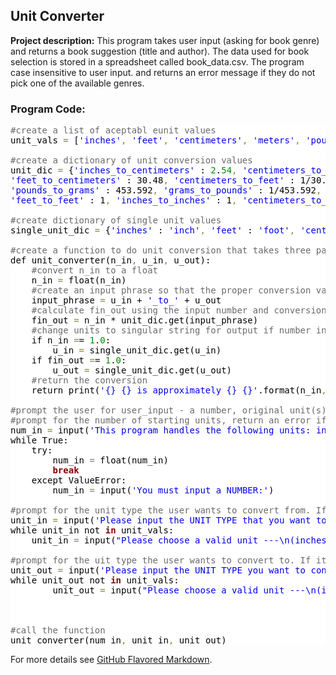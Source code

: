 ## Unit Converter

**Project description:** 
This program takes user input (asking for book genre) and returns a book suggestion (title and author). The data
used for book selection is stored in a spreadsheet called book_data.csv. The program case insensitive to user input.
and returns an error message if they do not pick one of the available genres.

### Program Code:

<pre style='color:#000000;background:#ffffff;'><span style='color:#696969; '>#create a list of aceptabl eunit values</span>
unit_vals <span style='color:#808030; '>=</span> [<span style='color:#0000e6; '>'inches'</span><span style='color:#808030; '>,</span> <span style='color:#0000e6; '>'feet'</span><span style='color:#808030; '>,</span> <span style='color:#0000e6; '>'centimeters'</span><span style='color:#808030; '>,</span> <span style='color:#0000e6; '>'meters'</span><span style='color:#808030; '>,</span> <span style='color:#0000e6; '>'pounds'</span><span style='color:#808030; '>,</span> <span style='color:#0000e6; '>'grams'</span><span style='color:#808030; '>,</span> <span style='color:#0000e6; '>'kilograms'</span>]

<span style='color:#696969; '>#create a dictionary of unit conversion values</span>
unit_dic <span style='color:#808030; '>=</span> {<span style='color:#0000e6; '>'inches_to_centimeters'</span> : <span style='color:#008c00; '>2</span>.<span style='color:#008c00; '>54</span><span style='color:#808030; '>,</span> <span style='color:#0000e6; '>'centimeters_to_inches'</span> : <span style='color:#008c00; '>1</span>/<span style='color:#008c00; '>2</span>.<span style='color:#008c00; '>54</span><span style='color:#808030; '>,</span> <span style='color:#0000e6; '>'feet_to_inches'</span> : <span style='color:#008c00; '>12</span><span style='color:#808030; '>,</span> <span style='color:#0000e6; '>'inches_to_feet'</span> : <span style='color:#008c00; '>1</span>/<span style='color:#008c00; '>12</span><span style='color:#808030; '>,</span> <span style='color:#0000e6; '>'meters_to_inches'</span> : <span style='color:#008c00; '>39</span>.<span style='color:#008c00; '>9071</span><span style='color:#808030; '>,</span> <span style='color:#0000e6; '>'inches_to_meters'</span> : <span style='color:#008c00; '>1</span>/<span style='color:#008c00; '>39</span>.<span style='color:#008c00; '>9071</span><span style='color:#808030; '>,</span>
<span style='color:#0000e6; '>'feet_to_centimeters'</span> : 30.48<span style='color:#808030; '>,</span> <span style='color:#0000e6; '>'centimeters_to_feet'</span> : 1/30.48<span style='color:#808030; '>,</span> <span style='color:#0000e6; '>'meters_to_centimeters'</span> : 100<span style='color:#808030; '>,</span> <span style='color:#0000e6; '>'centimeters_to_meters'</span> : 1/100<span style='color:#808030; '>,</span> <span style='color:#0000e6; '>'meters_to_feet'</span> : 3.28084<span style='color:#808030; '>,</span> <span style='color:#0000e6; '>'feet_to_meters'</span> : 1/3.28084<span style='color:#808030; '>,</span>
<span style='color:#0000e6; '>'pounds_to_grams'</span> : 453.592<span style='color:#808030; '>,</span> <span style='color:#0000e6; '>'grams_to_pounds'</span> : 1/453.592<span style='color:#808030; '>,</span> <span style='color:#0000e6; '>'kilograms_to_pounds'</span> : 2.20462<span style='color:#808030; '>,</span> <span style='color:#0000e6; '>'pounds_to_kilograms'</span> : 1/2.20462<span style='color:#808030; '>,</span> <span style='color:#0000e6; '>'kilograms_to_grams'</span> : 1000<span style='color:#808030; '>,</span> <span style='color:#0000e6; '>'gram_to_kilograms'</span> : 1/1000<span style='color:#808030; '>,</span>
<span style='color:#0000e6; '>'feet_to_feet'</span> : 1<span style='color:#808030; '>,</span> <span style='color:#0000e6; '>'inches_to_inches'</span> : 1<span style='color:#808030; '>,</span> <span style='color:#0000e6; '>'centimeters_to_centimeters'</span> : 1<span style='color:#808030; '>,</span> <span style='color:#0000e6; '>'meters_to_meters'</span> : 1<span style='color:#808030; '>,</span> <span style='color:#0000e6; '>'pound_to_pound'</span> : 1<span style='color:#808030; '>,</span> <span style='color:#0000e6; '>'grams_to_grams'</span> : 1<span style='color:#808030; '>,</span> <span style='color:#0000e6; '>'kilograms_to_kilograms'</span> : 1}

<span style='color:#696969; '>#create dictionary of single unit values</span>
single_unit_dic <span style='color:#808030; '>=</span> {<span style='color:#0000e6; '>'inches'</span> : <span style='color:#0000e6; '>'inch'</span><span style='color:#808030; '>,</span> <span style='color:#0000e6; '>'feet'</span> : <span style='color:#0000e6; '>'foot'</span><span style='color:#808030; '>,</span> <span style='color:#0000e6; '>'centimeters'</span> : <span style='color:#0000e6; '>'centimeter'</span><span style='color:#808030; '>,</span> <span style='color:#0000e6; '>'meters'</span> : <span style='color:#0000e6; '>'meter'</span><span style='color:#808030; '>,</span> <span style='color:#0000e6; '>'pounds'</span> : <span style='color:#0000e6; '>'pound'</span><span style='color:#808030; '>,</span> <span style='color:#0000e6; '>'grams'</span> : <span style='color:#0000e6; '>'gram'</span><span style='color:#808030; '>,</span> <span style='color:#0000e6; '>'kilograms'</span> : <span style='color:#0000e6; '>'kilogram'</span>}

<span style='color:#696969; '>#create a function to do unit conversion that takes three parameters (n_in, u_in, u_out)</span>
def unit_converter(n_in<span style='color:#808030; '>,</span> u_in<span style='color:#808030; '>,</span> u_out):
<span style='color:#696969; '>&#xa0;&#xa0;&#xa0;&#xa0;#convert n_in to a float</span>
    n_in <span style='color:#808030; '>=</span> float(n_in)
<span style='color:#696969; '>&#xa0;&#xa0;&#xa0;&#xa0;#create an input phrase so that the proper conversion value can be obtained from the unit_dic</span>
    input_phrase <span style='color:#808030; '>=</span> u_in + <span style='color:#0000e6; '>'_to_'</span> + u_out
<span style='color:#696969; '>&#xa0;&#xa0;&#xa0;&#xa0;#calculate fin_out using the input number and conversion value</span>
    fin_out <span style='color:#808030; '>=</span> n_in * unit_dic.get(input_phrase)
<span style='color:#696969; '>&#xa0;&#xa0;&#xa0;&#xa0;#change units to singular string for output if number in front of unit is 1</span>
    if n_in <span style='color:#808030; '>=</span>= <span style='color:#008c00; '>1</span>.<span style='color:#008c00; '>0</span>:
        u_in <span style='color:#808030; '>=</span> single_unit_dic.get(u_in)
    if fin_out <span style='color:#808030; '>=</span>= <span style='color:#008c00; '>1</span>.<span style='color:#008c00; '>0</span>:
        u_out <span style='color:#808030; '>=</span> single_unit_dic.get(u_out)
<span style='color:#696969; '>&#xa0;&#xa0;&#xa0;&#xa0;#return the conversion</span>
    return print(<span style='color:#0000e6; '>'{} {} is approximately {} {}'</span>.format(n_in<span style='color:#808030; '>,</span> u_in<span style='color:#808030; '>,</span> fin_out<span style='color:#808030; '>,</span> u_out))

<span style='color:#696969; '>#prompt the user for user_input - a number, original unit(s) and outputs, give error message for bad inputs and re-prompt, make sure the same unit type can't be entered for unit_in and unit_out</span>
<span style='color:#696969; '>#prompt for the number of starting units, return an error if it is not a number</span>
num_in <span style='color:#808030; '>=</span> input(<span style='color:#0000e6; '>'This program handles the following units: inches, feet, centimeters, meters, pounds, grams, and kilograms)\nPlease enter the NUMBER of units for the unit you are converting from:\n'</span>)
while True:
    try:
        num_in <span style='color:#808030; '>=</span> float(num_in)
        <span style='color:#800000; font-weight:bold; '>break</span>
    except ValueError:
        num_in <span style='color:#808030; '>=</span> input(<span style='color:#0000e6; '>'You must input a NUMBER:'</span>)

<span style='color:#696969; '>#prompt for the unit type the user wants to convert from. If it is not a valid unit, re-prompt</span>
unit_in <span style='color:#808030; '>=</span> input(<span style='color:#0000e6; '>'Please input the UNIT TYPE that you want to convert FROM:\n'</span>).lower()
while unit_in not <span style='color:#800000; font-weight:bold; '>in</span> unit_vals:
    unit_in <span style='color:#808030; '>=</span> input(<span style='color:#0000e6; '>"Please choose a valid unit ---\n(inches, feet, centimeters, meters, pounds, grams, kilograms)\nunit:"</span>).lower()

<span style='color:#696969; '>#prompt for the uit type the user wants to convert to. If it is not a valid unit or the same unit as the unit_in, re-prompt the user</span>
unit_out <span style='color:#808030; '>=</span> input(<span style='color:#0000e6; '>'Please input the UNIT TYPE you want to convert TO:'</span>).lower()
while unit_out not <span style='color:#800000; font-weight:bold; '>in</span> unit_vals:
        unit_out <span style='color:#808030; '>=</span> input(<span style='color:#0000e6; '>"Please choose a valid unit ---\n(inches, feet, centimeters, meters, pounds, grams, kilograms)\nunit:"</span>).lower()
        


<span style='color:#696969; '>#call the function</span>
unit_converter(num_in<span style='color:#808030; '>,</span> unit_in<span style='color:#808030; '>,</span> unit_out)
</pre>
<!--Created using ToHtml.com on 2020-01-12 17:27:26 UTC -->

For more details see [GitHub Flavored Markdown](https://guides.github.com/features/mastering-markdown/).
